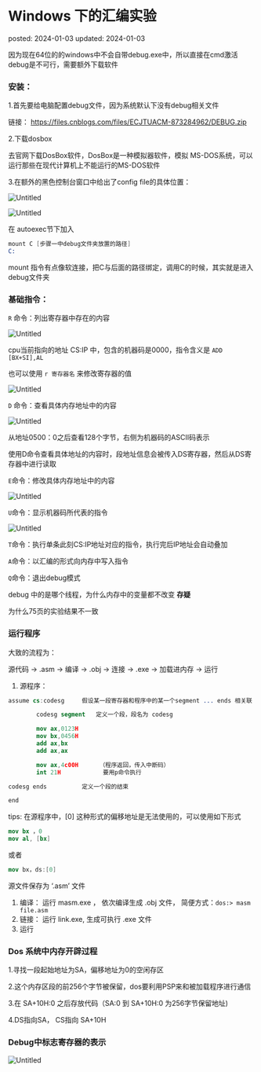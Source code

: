 # Windows 下的汇编实验

posted: 2024-01-03
updated: 2024-01-03

因为现在64位的的windows中不会自带debug.exe中，所以直接在cmd激活debug是不可行，需要额外下载软件

### 安装：

1.首先要给电脑配置debug文件，因为系统默认下没有debug相关文件

链接： https://files.cnblogs.com/files/ECJTUACM-873284962/DEBUG.zip

2.下载dosbox

去官网下载DosBox软件，DosBox是一种模拟器软件，模拟 MS-DOS系统，可以运行那些在现代计算机上不能运行的MS-DOS软件

3.在额外的黑色控制台窗口中给出了config file的具体位置：

![Untitled](Windows%20%E4%B8%8B%E7%9A%84%E6%B1%87%E7%BC%96%E5%AE%9E%E9%AA%8C%207fafe84cb6c24c2fbf38909549a8bea2/Untitled.png)

![Untitled](Windows%20%E4%B8%8B%E7%9A%84%E6%B1%87%E7%BC%96%E5%AE%9E%E9%AA%8C%207fafe84cb6c24c2fbf38909549a8bea2/Untitled%201.png)

在 autoexec节下加入 

```nasm
mount C [步骤一中debug文件夹放置的路径]
C:
```

mount 指令有点像软连接，把C与后面的路径绑定，调用C的时候，其实就是进入debug文件夹

### 基础指令：

`R` 命令：列出寄存器中存在的内容

![Untitled](Windows%20%E4%B8%8B%E7%9A%84%E6%B1%87%E7%BC%96%E5%AE%9E%E9%AA%8C%207fafe84cb6c24c2fbf38909549a8bea2/Untitled%202.png)

cpu当前指向的地址 CS:IP 中，包含的机器码是0000，指令含义是 `ADD [BX+SI],AL` 

也可以使用 `r 寄存器名` 来修改寄存器的值

![Untitled](Windows%20%E4%B8%8B%E7%9A%84%E6%B1%87%E7%BC%96%E5%AE%9E%E9%AA%8C%207fafe84cb6c24c2fbf38909549a8bea2/Untitled%203.png)

`D` 命令：查看具体内存地址中的内容

![Untitled](Windows%20%E4%B8%8B%E7%9A%84%E6%B1%87%E7%BC%96%E5%AE%9E%E9%AA%8C%207fafe84cb6c24c2fbf38909549a8bea2/Untitled%204.png)

从地址0500：0之后查看128个字节，右侧为机器码的ASCII码表示

使用D命令查看具体地址的内容时，段地址信息会被传入DS寄存器，然后从DS寄存器中进行读取

`E`命令：修改具体内存地址中的内容

![Untitled](Windows%20%E4%B8%8B%E7%9A%84%E6%B1%87%E7%BC%96%E5%AE%9E%E9%AA%8C%207fafe84cb6c24c2fbf38909549a8bea2/Untitled%205.png)

`U`命令：显示机器码所代表的指令

![Untitled](Windows%20%E4%B8%8B%E7%9A%84%E6%B1%87%E7%BC%96%E5%AE%9E%E9%AA%8C%207fafe84cb6c24c2fbf38909549a8bea2/Untitled%206.png)

`T`命令：执行单条此刻CS:IP地址对应的指令，执行完后IP地址会自动叠加

`A`命令：以汇编的形式向内存中写入指令

`Q`命令：退出debug模式

debug 中的是哪个线程，为什么内存中的变量都不改变        **存疑**

为什么75页的实验结果不一致

### 运行程序

大致的流程为：

源代码 → .asm → 编译 → .obj → 连接 → .exe → 加载进内存 → 运行 

1. 源程序：

```nasm
assume cs:codesg     假设某一段寄存器和程序中的某一个segment ... ends 相关联

		codesg segment   定义一个段，段名为 codesg

		mov ax,0123H
		mov bx,0456H
		add ax,bx
		add ax,ax

		mov ax,4c00H      （程序返回，传入中断码）
		int 21H            要用p命令执行

codesg ends          定义一个段的结束

end
```

tips: 在源程序中，[0] 这种形式的偏移地址是无法使用的，可以使用如下形式

```nasm
mov bx ，0
mov al, [bx]
```

或者

```nasm
mov bx，ds:[0]
```

源文件保存为 ‘.asm’ 文件

1. 编译： 运行 masm.exe ， 依次编译生成 .obj 文件， 简便方式：`dos:> masm file.asm`
2. 链接： 运行 link.exe, 生成可执行 .exe 文件  
3. 运行

### Dos 系统中内存开辟过程

1.寻找一段起始地址为SA，偏移地址为0的空闲存区

2.这个内存区段的前256个字节被保留，dos要利用PSP来和被加载程序进行通信

3.在 SA+10H:0 之后存放代码（SA:0 到 SA+10H:0 为256字节保留地址) 

4.DS指向SA， CS指向 SA+10H

### Debug中标志寄存器的表示

![Untitled](Windows%20%E4%B8%8B%E7%9A%84%E6%B1%87%E7%BC%96%E5%AE%9E%E9%AA%8C%207fafe84cb6c24c2fbf38909549a8bea2/Untitled%207.png)